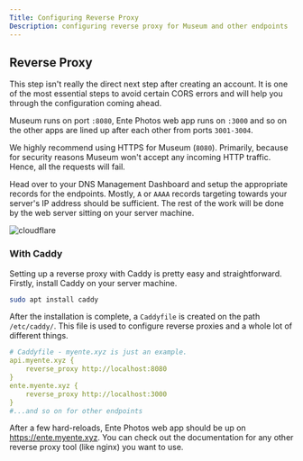 ```yaml
---
Title: Configuring Reverse Proxy
Description: configuring reverse proxy for Museum and other endpoints
---
```


## Reverse Proxy

This step isn't really the direct next step after creating an account. It is
one of the most essential steps to avoid certain CORS errors and will help you through 
the configuration coming ahead. 

Museum runs on port `:8080`, Ente Photos web app runs on `:3000` and so on the other apps
are lined up after each other from ports `3001-3004`.

We highly recommend using HTTPS for Museum (`8080`). Primarily, because for security reasons Museum
won't accept any incoming HTTP traffic. Hence, all the requests will fail.

Head over to your DNS Management Dashboard and setup the appropriate records for the endpoints.
Mostly, `A` or `AAAA` records targeting towards your server's IP address should be sufficient. The rest of the work
will be done by the web server sitting on your server machine.

![cloudflare](/cloudflare.png)

### With Caddy

Setting up a reverse proxy with Caddy is pretty easy and straightforward. Firstly, install Caddy
on your server machine. 

```sh
sudo apt install caddy
``` 

After the installation is complete, a `Caddyfile` is created on the path `/etc/caddy/`. This file is
used to configure reverse proxies and a whole lot of different things.

```yaml 
# Caddyfile - myente.xyz is just an example.
api.myente.xyz {
    reverse_proxy http://localhost:8080
}
ente.myente.xyz {
    reverse_proxy http://localhost:3000
}
#...and so on for other endpoints
```

After a few hard-reloads, Ente Photos web app should be up on https://ente.myente.xyz. You can check out
the documentation for any other reverse proxy tool (like nginx) you want to use. 